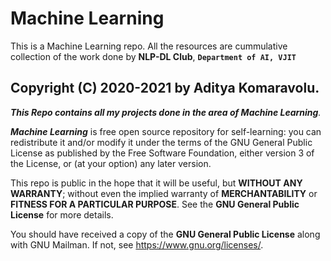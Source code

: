 # Machine Learning

This is a Machine Learning repo. All the resources are cummulative collection of the work done by **NLP-DL Club**, **`Department of AI, VJIT`**


##  **Copyright (C) 2020-2021 by Aditya Komaravolu**.


 _**This Repo contains all my projects done in the area of Machine Learning**._

 _**Machine Learning**_ is free open source repository for self-learning: you can redistribute it and/or modify it under
 the terms of the GNU General Public License as published by the Free
 Software Foundation, either version 3 of the License, or (at your option)
 any later version.

 This repo is public in the hope that it will be useful, but **WITHOUT
 ANY WARRANTY**; without even the implied warranty of **MERCHANTABILITY** or
 **FITNESS FOR A PARTICULAR PURPOSE**.  See the **GNU General Public License** for
 more details.

 You should have received a copy of the **GNU General Public License** along with
 GNU Mailman.  If not, see <https://www.gnu.org/licenses/>.

